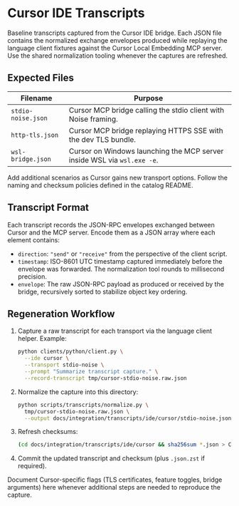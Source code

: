 # Cursor IDE Transcripts

Baseline transcripts captured from the Cursor IDE bridge. Each JSON file contains
the normalized exchange envelopes produced while replaying the language client
fixtures against the Cursor Local Embedding MCP server. Use the shared
normalization tooling whenever the captures are refreshed.

## Expected Files

| Filename | Purpose |
| --- | --- |
| `stdio-noise.json` | Cursor MCP bridge calling the stdio client with Noise framing. |
| `http-tls.json` | Cursor MCP bridge replaying HTTPS SSE with the dev TLS bundle. |
| `wsl-bridge.json` | Cursor on Windows launching the MCP server inside WSL via `wsl.exe -e`. |

Add additional scenarios as Cursor gains new transport options. Follow the naming
and checksum policies defined in the catalog README.

## Transcript Format

Each transcript records the JSON-RPC envelopes exchanged between Cursor and the
MCP server. Encode them as a JSON array where each element contains:

* `direction`: `"send"` or `"receive"` from the perspective of the client script.
* `timestamp`: ISO-8601 UTC timestamp captured immediately before the envelope was
  forwarded. The normalization tool rounds to millisecond precision.
* `envelope`: The raw JSON-RPC payload as produced or received by the bridge,
  recursively sorted to stabilize object key ordering.

## Regeneration Workflow

1. Capture a raw transcript for each transport via the language client helper. Example:

   ```bash
   python clients/python/client.py \
     --ide cursor \
     --transport stdio-noise \
     --prompt "Summarize transcript capture." \
     --record-transcript tmp/cursor-stdio-noise.raw.json
   ```

2. Normalize the capture into this directory:

   ```bash
   python scripts/transcripts/normalize.py \
     tmp/cursor-stdio-noise.raw.json \
     --output docs/integration/transcripts/ide/cursor/stdio-noise.json
   ```

3. Refresh checksums:

   ```bash
   (cd docs/integration/transcripts/ide/cursor && sha256sum *.json > CHECKSUMS.sha256)
   ```

4. Commit the updated transcript and checksum (plus `.json.zst` if required).

Document Cursor-specific flags (TLS certificates, feature toggles, bridge
arguments) here whenever additional steps are needed to reproduce the capture.
